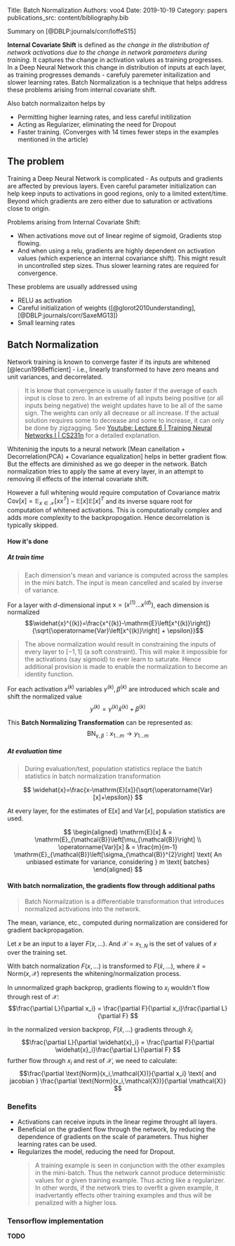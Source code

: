 Title: Batch Normalization
Authors: voo4
Date: 2019-10-19
Category: papers
publications_src: content/bibliography.bib

Summary on [@DBLP:journals/corr/IoffeS15]

**Internal Covariate Shift** is defined as *the change in the distribution of network activations due to the change in network parameters during training.* It captures the change in activation values as training progresses. In a Deep Neural Network this change in distribution of inputs at each layer, as training progresses demands - carefuly paremeter initailization and slower learning rates. Batch Normalization is a technique that helps address these problems arising from internal covariate shift. 

Also batch normalizaiton helps by
- Permitting higher learning rates, and less careful initilization
- Acting as Regularizer, eliminating the need for Dropout
- Faster training. (Converges with 14 times fewer steps in the examples mentioned in the article)

## The problem
Training a Deep Neural Network is complicated - As outputs and gradients are affected by previous layers. Even careful parameter initialization can help keep inputs to activations in good regions, only to a limited extent/time. Beyond which gradients are zero either due to saturation or activations close to origin.

Problems arising from Internal Covariate Shift:

- When activations move out of linear regime of sigmoid, Gradients stop flowing.
 - And when using a relu, gradients are highly dependent on activation values (which experience an internal covariance shift). This might result in uncontrolled step sizes. Thus slower learning rates are required for convergence.

These problems are usually addressed using

- RELU as activation
- Careful initialization of weights ([@glorot2010understanding], [@DBLP:journals/corr/SaxeMG13])
- Small learning rates

## Batch Normalization

 Network training is known to converge faster if its inputs are whitened [@lecun1998efficient] - i.e., linearly transformed to have zero means and unit variances, and decorrelated.
 > It is know that convergence is usually faster if the average of each input is close to zero. In an extreme of all inputs being positive (or all inputs being negative) the weight updates have to be all of the same sign. The weights can only all decrease or all increase. If the actual solution requires some to decrease and some to increase, it can only be done by zigzagging. See [Youtube: Lecture 6 | Training Neural Networks I | CS231n](https://www.youtube.com/watch?v=wEoyxE0GP2M&feature=youtu.be&t=526) for a detailed explanation.
 
 Whiteninig the inputs to a neural network [Mean canellation + Decorrelation(PCA) + Covariance equalization] helps in better gradient flow. But the effects are diminished as we go deeper in the network. Batch normalization tries to apply the same at every layer, in an attempt to removing ill effects of the internal covariate shift.
 
 However a full whitening would require computation of Covariance matrix $\text{Cov}[x] = \mathbb{E}_{x \in \mathcal{X}}[xx^T] - \mathbb{E}[x]\mathbb{E}[x]^T$ and its inverse square root for computation of whitened activations. This is computationally complex and adds more complexity to the backpropogation. Hence decorrelation is typically skipped.
 
#### How it's done

##### At train time
> Each dimension's mean and variance is computed across the samples in the mini batch. The input is mean cancelled and scaled by inverse of variance.

For a layer with $d$-dimensional input $\mathrm{x}=\left(x^{(1)} \ldots x^{(d)}\right)$, each dimension is normalized
$$\widehat{x}^{(k)}=\frac{x^{(k)}-\mathrm{E}\left[x^{(k)}\right]}{\sqrt{\operatorname{Var}\left[x^{(k)}\right] + \epsilon}}$$

> The above normalization would result in constraining the inputs of every layer to $[-1, 1]$ (a soft constraint). This will make it impossible for the activations (say sigmoid) to ever learn to saturate. Hence additional provision is made to enable the normalization to become an identity function.

For each activation $x^{(k)}$ variables $\gamma^{(k)}, \beta^{(k)}$ are introduced which scale and shift the normalized value
$$
y^{(k)}=\gamma^{(k)} \widehat{x}^{(k)}+\beta^{(k)}
$$

This **Batch Normalizing Transformation** can be represented as:
$$ \mathrm{BN}_{\gamma, \beta}: x_{1 \ldots m} \rightarrow y_{1 \ldots m} $$


##### At evaluation time
> During evaluation/test, population statistics replace the batch statistics in batch normalization transformation

$$
\widehat{x}=\frac{x-\mathrm{E}[x]}{\sqrt{\operatorname{Var}[x]+\epsilon}}
$$

At every layer, for the estimates of $\mathrm{E}\left[x\right]$ and $\operatorname{Var}\left[x\right]$, population statistics are used. 

$$
\begin{aligned} \mathrm{E}[x] & = \mathrm{E}_{\mathcal{B}}\left[\mu_{\mathcal{B}}\right] \\ \operatorname{Var}[x] & = \frac{m}{m-1} \mathrm{E}_{\mathcal{B}}\left[\sigma_{\mathcal{B}}^{2}\right] \text{ An unbiased estimate for variance, considering } m \text{ batches} \end{aligned}
$$


#### With batch normalization, the gradients flow through additional paths
> Batch Normailzation is a differentiable transformation that introduces normalized activations into the network.

The mean, variance, etc., computed during normalization are considered for gradient backpropagation.

Let $x$ be an input to a layer $F(x,...)$. And $\mathcal{X} = x_{1..N}$ is the set of values of $x$ over the training set.

With batch normalization $F(x,...)$ is transformed to $F(\widehat{x},...)$, where $\widehat{x} = \text{Norm}(x, \mathcal{X})$ represents the whitening/normalization process.

In unnormalized graph backprop, gradients flowing to $x_i$ wouldn't flow through rest of $\mathcal{X}$:
$$\frac{\partial L}{\partial x_i} = \frac{\partial F}{\partial x_i}\frac{\partial L}{\partial F}  $$

In the normalized version backprop, $F(\widehat{x},...)$ gradients through $\widehat{x}_i$
$$\frac{\partial L}{\partial \widehat{x}_i} = \frac{\partial F}{\partial \widehat{x}_i}\frac{\partial L}{\partial F}  $$
further flow through $x_i$ and rest of $\mathcal{X}$, we need to calculate:
$$\frac{\partial \text{Norm}(x_i,\mathcal{X})}{\partial x_i} \text{ and jacobian }  \frac{\partial \text{Norm}(x_i,\mathcal{X})}{\partial \mathcal{X}} $$

### Benefits
- Activations can receive inputs in the linear regime throught all layers.
- Beneficial on the gradient flow through the network, by reducing the dependence of gradients on the scale of parameters. Thus higher learning rates can be used.
- Regularizes the model, reducing the need for Dropout.
  > A training example is seen in conjunction with the other examples in the mini-batch. Thus the network cannot produce deterministic values for *a* given training example. Thus acting like a regularizer. In other words, if the network tries to overfit a given example, it inadvertantly effects other training examples and thus will be penalized with a higher loss.

### Tensorflow implementation
**TODO**
